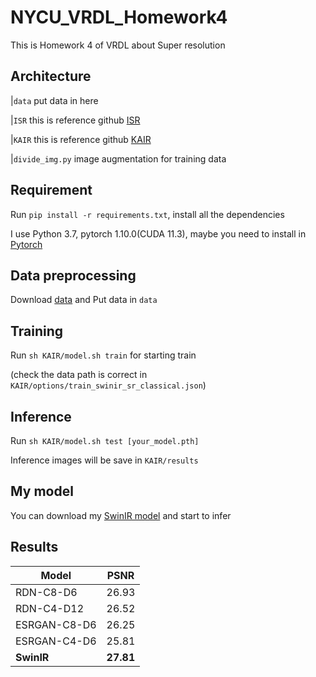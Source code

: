 # NYCU_VRDL_Homework4
This is Homework 4 of VRDL about Super resolution 
## Architecture
|```data``` put data in here

|```ISR``` this is reference github [ISR](https://github.com/idealo/image-super-resolution)

|```KAIR``` this is reference github [KAIR](https://github.com/cszn/KAIR)

|```divide_img.py``` image augmentation for training data
## Requirement
Run ```pip install -r requirements.txt```, install all the dependencies

I use Python 3.7, pytorch 1.10.0(CUDA 11.3), maybe you need to install in [Pytorch](https://pytorch.org/get-started/locally/)
## Data preprocessing
Download [data](https://drive.google.com/file/d/1GL_Rh1N-WjrvF_-YOKOyvq0zrV6TF4hb/view?usp=sharing)
and Put data in ```data```
## Training
Run ```sh KAIR/model.sh train``` for starting train

(check the data path is correct in ```KAIR/options/train_swinir_sr_classical.json```)
## Inference
Run ```sh KAIR/model.sh test [your_model.pth]``` 

Inference images will be save in ```KAIR/results```
## My model
You can download my [SwinIR model](https://drive.google.com/file/d/1vABk1ywzSWGuRGrzjRbP-JKzWdfXDyqF/view?usp=sharing) and start to infer
## Results
|Model|PSNR|
|---|--|
|RDN-C8-D6|26.93 
|RDN-C4-D12|26.52
|ESRGAN-C8-D6|26.25
|ESRGAN-C4-D6|25.81
|**SwinIR**|**27.81**